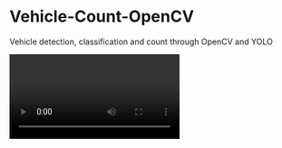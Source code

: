 # Vehicle-Count-OpenCV
Vehicle detection, classification and count through OpenCV and YOLO

![TrafficCamera2](TrafficCamera2.mp4)

